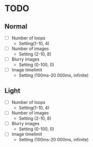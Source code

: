 # TODO

## Normal

- [ ] Number of loops
    - Setting(1-10, 4)
- [ ] Number of images
    - Setting (2-10, 8)
- [ ] Blurry images
    - Setting (0-100, 0)
- [ ] Image timelimit
    - Setting (100ms-20 000ms, infinite)

## Light

- [ ] Number of loops
    - Setting(1-10, 4)
- [ ] Number of images
    - Setting (2-10, 8)
- [ ] Blurry images
    - Setting (0-100, 0)
- [ ] Image timelimit
    - Setting (100ms-20 000ms, infinite)
